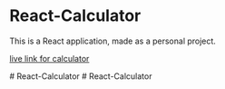 <h1>React-Calculator</h1>
<p>This is a React application, made as a personal project.</p>
<a href="https://lovely-blini-3b4ba4.netlify.app/"> live link for calculator </a>

 
 
#   R e a c t - C a l c u l a t o r  
 #   R e a c t - C a l c u l a t o r  
 